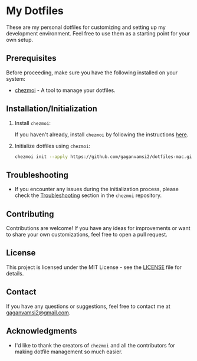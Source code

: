 # My Dotfiles

These are my personal dotfiles for customizing and setting up my development environment. Feel free to use them as a starting point for your own setup.

## Prerequisites

Before proceeding, make sure you have the following installed on your system:

- [chezmoi](https://github.com/twpayne/chezmoi) - A tool to manage your dotfiles.

## Installation/Initialization

1. Install `chezmoi`:

   If you haven't already, install `chezmoi` by following the instructions [here](https://github.com/twpayne/chezmoi#installation).

2. Initialize dotfiles using `chezmoi`:

   ```bash
   chezmoi init --apply https://github.com/gaganvamsi2/dotfiles-mac.git
   ```

## Troubleshooting

- If you encounter any issues during the initialization process, please check the [Troubleshooting](https://github.com/twpayne/chezmoi#troubleshooting) section in the `chezmoi` repository.

## Contributing

Contributions are welcome! If you have any ideas for improvements or want to share your own customizations, feel free to open a pull request.

## License

This project is licensed under the MIT License - see the [LICENSE](LICENSE) file for details.

## Contact

If you have any questions or suggestions, feel free to contact me at <gaganvamsi2@gmail.com>.

## Acknowledgments

- I'd like to thank the creators of `chezmoi` and all the contributors for making dotfile management so much easier.

```

